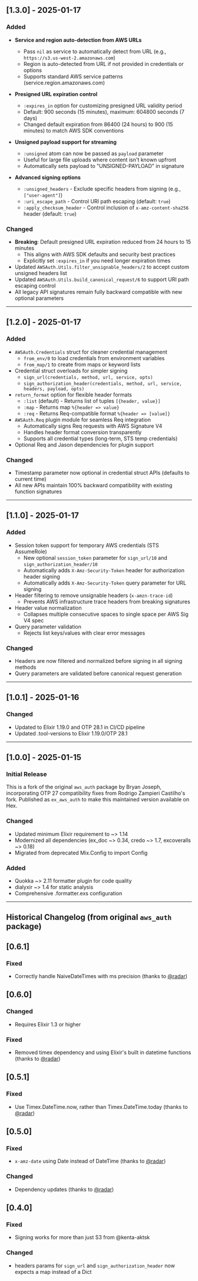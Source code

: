 ## [1.3.0] - 2025-01-17

### Added

- **Service and region auto-detection from AWS URLs**
  - Pass `nil` as service to automatically detect from URL (e.g., `https://s3.us-west-2.amazonaws.com`)
  - Region is auto-detected from URL if not provided in credentials or options
  - Supports standard AWS service patterns (service.region.amazonaws.com)

- **Presigned URL expiration control**
  - `:expires_in` option for customizing presigned URL validity period
  - Default: 900 seconds (15 minutes), maximum: 604800 seconds (7 days)
  - Changed default expiration from 86400 (24 hours) to 900 (15 minutes) to match AWS SDK conventions

- **Unsigned payload support for streaming**
  - `:unsigned` atom can now be passed as `payload` parameter
  - Useful for large file uploads where content isn't known upfront
  - Automatically sets payload to "UNSIGNED-PAYLOAD" in signature

- **Advanced signing options**
  - `:unsigned_headers` - Exclude specific headers from signing (e.g., `["user-agent"]`)
  - `:uri_escape_path` - Control URI path escaping (default: `true`)
  - `:apply_checksum_header` - Control inclusion of `x-amz-content-sha256` header (default: `true`)

### Changed

- **Breaking**: Default presigned URL expiration reduced from 24 hours to 15 minutes
  - This aligns with AWS SDK defaults and security best practices
  - Explicitly set `:expires_in` if you need longer expiration times
- Updated `AWSAuth.Utils.filter_unsignable_headers/2` to accept custom unsigned headers list
- Updated `AWSAuth.Utils.build_canonical_request/6` to support URI path escaping control
- All legacy API signatures remain fully backward compatible with new optional parameters

---

## [1.2.0] - 2025-01-17

### Added

- `AWSAuth.Credentials` struct for cleaner credential management
  - `from_env/0` to load credentials from environment variables
  - `from_map/1` to create from maps or keyword lists
- Credential struct overloads for simpler signing
  - `sign_url(credentials, method, url, service, opts)`
  - `sign_authorization_header(credentials, method, url, service, headers, payload, opts)`
- `return_format` option for flexible header formats
  - `:list` (default) - Returns list of tuples `[{header, value}]`
  - `:map` - Returns map `%{header => value}`
  - `:req` - Returns Req-compatible format `%{header => [value]}`
- `AWSAuth.Req` plugin module for seamless Req integration
  - Automatically signs Req requests with AWS Signature V4
  - Handles header format conversion transparently
  - Supports all credential types (long-term, STS temp credentials)
- Optional Req and Jason dependencies for plugin support

### Changed

- Timestamp parameter now optional in credential struct APIs (defaults to current time)
- All new APIs maintain 100% backward compatibility with existing function signatures

---

## [1.1.0] - 2025-01-17

### Added

- Session token support for temporary AWS credentials (STS AssumeRole)
  - New optional `session_token` parameter for `sign_url/10` and `sign_authorization_header/10`
  - Automatically adds `X-Amz-Security-Token` header for authorization header signing
  - Automatically adds `X-Amz-Security-Token` query parameter for URL signing
- Header filtering to remove unsignable headers (`x-amzn-trace-id`)
  - Prevents AWS infrastructure trace headers from breaking signatures
- Header value normalization
  - Collapses multiple consecutive spaces to single space per AWS Sig V4 spec
- Query parameter validation
  - Rejects list keys/values with clear error messages

### Changed

- Headers are now filtered and normalized before signing in all signing methods
- Query parameters are validated before canonical request generation

---

## [1.0.1] - 2025-01-16

### Changed

- Updated to Elixir 1.19.0 and OTP 28.1 in CI/CD pipeline
- Updated .tool-versions to Elixir 1.19.0/OTP 28.1

---

## [1.0.0] - 2025-01-15

### Initial Release

This is a fork of the original `aws_auth` package by Bryan Joseph, incorporating OTP 27 compatibility fixes from Rodrigo Zampieri Castilho's fork. Published as `ex_aws_auth` to make this maintained version available on Hex.

### Changed

- Updated minimum Elixir requirement to ~> 1.14
- Modernized all dependencies (ex_doc ~> 0.34, credo ~> 1.7, excoveralls ~> 0.18)
- Migrated from deprecated Mix.Config to import Config

### Added

- Quokka ~> 2.11 formatter plugin for code quality
- dialyxir ~> 1.4 for static analysis
- Comprehensive .formatter.exs configuration

---

## Historical Changelog (from original `aws_auth` package)

## [0.6.1]

### Fixed

- Correctly handle NaiveDateTimes with ms precision (thanks to [@radar](https://github.com/radar))

## [0.6.0]

### Changed

- Requires Elixir 1.3 or higher

### Fixed

- Removed timex dependency and using Elixir's built in datetime functions (thanks to [@radar](https://github.com/radar))

## [0.5.1]

### Fixed

- Use Timex.DateTime.now, rather than Timex.DateTime.today (thanks to [@radar](https://github.com/radar))

## [0.5.0]

### Fixed

- `x-amz-date` using Date instead of DateTime (thanks to [@radar](https://github.com/radar))

### Changed

- Dependency updates (thanks to [@radar](https://github.com/radar))

## [0.4.0]

### Fixed

- Signing works for more than just S3 from @kenta-aktsk

### Changed

- headers params for `sign_url` and `sign_authorization_header` now expects a map instead of a Dict
